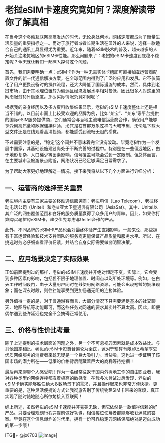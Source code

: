 # 老挝eSIM卡速度究竟如何？深度解读带你了解真相

在当今这个移动互联网高度发达的时代，无论身处何地，网络速度都成为了衡量生活质量的重要指标之一。而对于旅行者或者长期生活在国外的人来说，选择一款适合自己的通讯工具显得尤为重要。近年来，随着eSIM技术的普及，越来越多的人开始关注老挝地区的eSIM卡性能。那么问题来了：老挝的eSIM卡速度到底稳不稳定呢？今天就让我们一起深入探讨这个问题。

首先，我们需要明确一点：eSIM卡作为一种无需实体卡槽即可直接加载运营商配置文件的新一代通信解决方案，在全球范围内得到了广泛的应用和发展。它不仅简化了用户更换设备时的操作流程，还大大降低了国际漫游的成本。然而，具体到老挝市场，由于其地理位置较为偏远且经济发展水平相对较低，因此很多人对这里的网络服务持怀疑态度。那么实际情况究竟如何呢？

根据我的亲身经历以及多方资料收集结果显示，老挝的eSIM卡速度整体上还是相当不错的。以目前市面上比较受欢迎的品牌为例，比如“某宝”、“某东”等平台提供的国际eSIM服务提供商，它们通常会与当地主流电信运营商合作，确保用户能够享受到高质量的数据连接体验。尤其是在首都万象这样的大城市里，无论是下载大型文件还是在线观看高清视频，都能感受到流畅无阻的感觉。

不过需要注意的是，“稳定”这个词并不意味着完全没有波动。毕竟老挝作为一个发展中国家，其基础设施建设尚处于不断完善的过程中。特别是在一些偏远地区，由于地形复杂、人口稀少等因素影响，信号覆盖可能会受到一定限制。但总体而言，在主要城市及旅游景点附近，网络状况已经足够满足日常需求了。

为了帮助大家更好地理解这一情况，接下来我将从以下几个方面进行详细分析：

## 一、运营商的选择至关重要

老挝境内主要有三家主要的移动通信服务商：老挝电信（Lao Telecom）、老挝移动电话公司（Unitel）和老挝亚太卫星通信有限公司（AsiaSat）。其中，Unitel以其广泛的网络覆盖范围和良好的服务质量赢得了众多用户的青睐。因此，如果你打算购买老挝的eSIM卡，建议优先考虑与Unitel合作的产品。

此外，不同品牌的eSIM卡产品也会对最终体验产生直接影响。一般来说，那些拥有丰富运营经验和技术支持团队的服务商更能保证产品质量和服务水平。所以，在挑选时务必仔细查看评价反馈，并结合自身实际需要做出明智决策。

## 二、应用场景决定了实际效果

正如前面提到过的那样，老挝的eSIM卡速度并非绝对恒定不变。实际上，它会受到多种因素的影响，包括但不限于地理位置、时间点以及所处环境等。例如，在白天工作时间段内，由于大量用户同时在线使用网络资源，可能会出现短暂的拥堵现象；而在深夜时段，则往往能享受到更加畅通无阻的连接体验。

另外值得一提的是，对于普通游客而言，大部分情况下只需要满足基本的社交聊天、地图导航等功能即可，而这些任务对网速的要求其实并不算太高。因此，即便偶尔遇到些许延迟也完全不会妨碍正常使用。

## 三、价格与性价比考量

除了上述提到的技术层面的问题之外，另一个不可忽视的因素就是成本效益比。与其他国家相比，老挝的eSIM卡资费普遍较为亲民，这对于预算有限却又希望享受优质网络服务的消费者来说无疑是一个巨大吸引力。当然啦，这也进一步证明了该国市场的潜力所在——低廉的价格背后隐藏着巨大的商机等待挖掘！

最后再来聊聊个人感受吧！作为一名经常往返于国内外两地工作的自由职业者，我对各种类型的网络连接都有着极高的敏感度。在我多次尝试过后发现，老挝的eSIM卡确实能够胜任绝大多数场景下的需求，并且操作起来也非常方便快捷。更重要的是，这种灵活便捷的方式让我彻底告别了传统物理SIM卡带来的麻烦，真正实现了随时随地随心所欲地接入互联网！

综上所述，虽然老挝的eSIM卡速度并非完美无缺，但它依然是一款值得信赖的好产品。只要合理规划行程并提前做好功课，相信每位使用者都能够收获满意的答案。毕竟在这个信息爆炸的时代里，拥有一份可靠稳定的网络保障绝对是迈向成功的第一步哦！

[TG💪+ @jx0703 ![Image](https://github.com/user-attachments/assets/dbca1d08-cadb-493c-b0ec-ad6f7a83f270)]